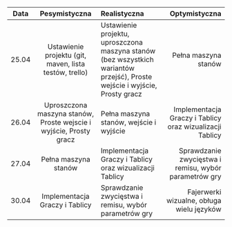 |Data  |Pesymistyczna|Realistyczna|Optymistyczna|
:-------------------:|:-------------------:|:-------------------|-------------------:
|25.04|Ustawienie projektu (git, maven, lista testów, trello) | Ustawienie projektu, uproszczona maszyna stanów (bez wszystkich wariantów przejść), Proste wejście i wyjście, Prosty gracz | Pełna maszyna stanów
|26.04|Uproszczona maszyna stanów, Proste wejscie i wyjście, Prosty gracz | Pełna maszyna stanów, wejście i wyjście | Implementacja Graczy i Tablicy oraz wizualizacji Tablicy
|27.04|Pełna maszyna stanów | Implementacja Graczy i Tablicy oraz wizualizacji Tablicy | Sprawdzanie zwycięstwa i remisu, wybór parametrów gry
|30.04|Implementacja Graczy i Tablicy | Sprawdzanie zwycięstwa i remisu, wybór parametrów gry | Fajerwerki wizualne, obługa wielu języków